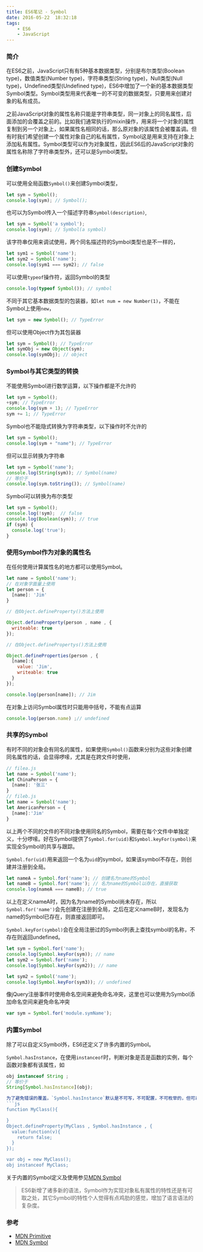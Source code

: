 ```yaml
---
title: ES6笔记 - Symbol
date: 2016-05-22  18:32:18
tags:
    - ES6
    - JavaScript
---
```




### 简介

在ES6之前，JavaScript只有有5种基本数据类型，分别是布尔类型(Boolean type)，数值类型(Number type)，字符串类型(String type)，Null类型(Null type)，Undefined类型(Undefined type)，ES6中增加了一个新的基本数据类型Symbol类型。Symbol类型用来代表唯一的不可变的数据类型，只要用来创建对象的私有成员。

之前JavaScript对象的属性名称只能是字符串类型，同一对象上的同名属性，后面添加的会覆盖之前的。比如我们通常执行的mixin操作，用来将一个对象的属性复制到另一个对象上，如果属性名相同的话，那么原对象的该属性会被覆盖调。但有时我们希望创建一个属性对象自己的私有属性，Symbol这是用来支持在对象上添加私有属性。Symbol类型可以作为对象属性，因此ES6后的JavaScript对象的属性名称除了字符串类型外，还可以是Symbol类型。

### 创建Symbol

可以使用全局函数`Symbol()`来创建Symbol类型，

```js
let sym = Symbol();
console.log(sym); // Symbol();
```
也可以为Symbol传入一个描述字符串`Symbol(description)`,

```js
let sym = Symbol('a symbol');
console.log(sym); // Symbol(a symbol)
```
该字符串仅用来调试使用，两个同名描述符的Symbol类型也是不一样的，

```js
let sym1 = Symbol('name');
let sym2 = Symbol('name');
console.log(sym1 === sym2); // false
```

可以使用`typeof`操作符，返回Symbol的类型

```js
console.log(typeof Symbol()); // symbol
```
不同于其它基本数据类型的包装器，如`let num = new Number(1)`，不能在Symbol上使用`new`，

```js
let sym = new Symbol(); // TypeError
```
但可以使用Object作为其包装器

```js
let sym = Symbol(); // TypeError
let symObj = new Object(sym);
console.log(symObj); // object
```

### Symbol与其它类型的转换

不能使用Symbol进行数学运算，以下操作都是不允许的

```js
let sym = Symbol();
+sym; // TypeError
console.log(sym + 1); // TypeError
sym += 1; // TypeError
```

Symbol也不能隐式转换为字符串类型，以下操作时不允许的

```js
let sym = Symbol();
console.log(sym + "name"); // TypeError
```
但可以显示转换为字符串
```js
let sym = Symbol('name');
console.log(String(sym)); // Symbol(name)
// 等价于
console.log(sym.toString()); // Symbol(name)
```
Symbol可以转换为布尔类型

```js
let sym = Symbol();
console.log(!sym);  // false
console.log(Boolean(sym)); // true
if (sym) {
  console.log('true');
}
```

### 使用Symbol作为对象的属性名

在任何使用计算属性名的地方都可以使用Symbol。

```js
let name = Symbol('name');
// 在对象字面量上使用
let person = {
  [name]: 'Jim'
}

// 在Object.defineProperty()方法上使用

Object.defineProperty(person , name , {
  writeable: true
});

// 在Object.definePropertys()方法上使用

Object.defineProperties(person , {
  [name]:{
    value: 'Jim',
    writeable: true
  }
});

console.log(person[name]); // Jim
```
在对象上访问Symbol属性时只能用中括号，不能有点运算
```js
console.log(person.name) ;// undefined
```

### 共享的Symbol

有时不同的对象会有同名的属性，如果使用`Symbol()`函数来分别为这些对象创建同名属性的话，会显得啰嗦，尤其是在跨文件时使用，

```js
// filea.js
let name = Symbol('name');
let ChinaPerson = {
  [name]: '张三'
}
// fileb.js
let name = Symbol('name');
let AmericanPerson = {
  [name]:'Jim'
}
```
以上两个不同的文件的不同对象使用同名的Symbol，需要在每个文件中单独定义，十分啰嗦。好在Symbol提供了`Symbol.for(uid)`和`Symbol.keyFor(symbol)`来实现全Symbol的共享与跟踪。

`Symbol.for(uid)`用来返回一个名为`uid`的symbol，如果该symbol不存在，则创建并注册到全局。

```js
let nameA = Symbol.for('name'); // 创建名为name的Symbol
let nameB = Symbol.for('name'); // 名为name的Symbol以存在，直接获取
console.log(nameA === nameB); // true
```
以上在定义nameA时，因为名为name的Symbol尚未存在，所以`Symbol.for('name')`会先创建在注册到全局，之后在定义nameB时，发现名为name的Symbol已存在，则直接返回即可。

`Symbol.keyFor(symbol)`会在全局注册过的Symbol列表上查找symbol的名称，不存在则返回undefined。

```js
let sym = Symbol.for('name');
console.log(Symbol.keyFor(sym)); // name
let sym2 = Symbol.for('name');
console.log(Symbol.keyFor(sym2)); // name

let sym2 = Symbol('name');
console.log(Symbol.keyFor(sym3)); // undefined
```
像jQuery注册事件时使用命名空间来避免命名冲突，这里也可以使用为Symbol添加命名空间来避免命名冲突

```js
var sym = Symbol.for('module.symName');
```

### 内置Symbol

除了可以自定义Symbol外，ES6还定义了许多内置的Symbol。

`Symbol.hasInstance`，在使用`instanceof`时，判断对象是否是函数的实例，每个函数对象都有该属性，如

```js
obj instanceof String ;
// 等价于
String[Symbol.hasInstance](obj);

为了避免错误的覆盖，`Symbol.hasInstance`默认是不可写，不可配置，不可枚举的，但可以使用`Object.defineProperty()`方法来重新对其定义
```js
function MyClass(){

}
Object.defineProperty(MyClass , Symbol.hasInstance , {
  value:function(v){
    return false;
  }
});

var obj = new MyClass();
obj instanceof MyClass;
```
关于内置的Symbol定义及使用参见[MDN Symbol][2]

> ES6新增了诸多新的语法，Symbol作为实现对象私有属性的特性还是有可取之处，其它Symbol的特性个人觉得有点鸡肋的感觉，增加了语言语法的复杂度。


### 参考

+ [MDN Primitive][1]
+ [MDN Symbol][2]

[1]: https://developer.mozilla.org/en-US/docs/Glossary/Primitive
[2]: https://developer.mozilla.org/en-US/docs/Web/JavaScript/Reference/Global_Objects/Symbol